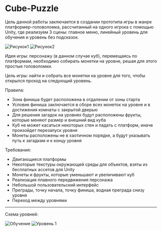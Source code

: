 # Cube-Puzzle
Цель данной работы заключается в создании прототипа игры в жанре платформер-головоломка, рассчитанный на одного игрока с помощью Unity, где реализуем 3 сцены: главное меню, линейный уровень для обучения и уровень без подсказок.

![Рисунок1](https://github.com/user-attachments/assets/f71063fd-c8af-4676-badf-8d0a8fcd862d)
![Рисунок2](https://github.com/user-attachments/assets/45b91ba4-9f34-439f-a7e3-817961b24f28)


Идея игры: персонажу (в данном случае куб), перемещаясь по платформам, необходимо собирать монетки на уровне, решая для этого простые головоломки.

Цель игры: найти и собрать все монетки на уровне для того, чтобы открылся проход на следующий уровень.

Правила:
+	Зона финиша будет расположена в отдалении от зоны старта
+	Условие финиша заключается в сборе всех монеток на уровне и в достижения комнаты с закрытой дверью
+	Для решения загадок на уровнях будут расположены фрукты, которые меняют размер и внешний вид куба
+	Куб не может касаться некоторых стен и падать с платформ, иначе произойдет перезапуск уровня
+	Монеты расположены не в хаотичном порядке, а будут указывать путь к загадкам и к концу уровня

Требования:
+ Двигающиеся платформы
+ Некоторые текстуры окружающей среды для объектов, взяты из бесплатных ассетов для Unity
+ Монеты и фрукты, которые уменьшают и увеличивают куб
+ Реализация плавного передвижения персонажа
+ Небольшой пользовательский интерфейс
+ Преграды, точку начала, точку финиша, водная преграда снизу уровня
+ Переход между уровнями
___
Схема уровней:

![Обучение](https://github.com/user-attachments/assets/4687075c-b216-4785-9f36-161ac21a00e0)
![Уровень 1](https://github.com/user-attachments/assets/3fcc3052-5e4f-4c55-9b96-2bbaaa4e9076)
